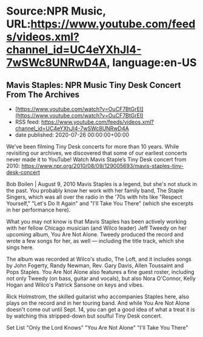 # Source:NPR Music, URL:https://www.youtube.com/feeds/videos.xml?channel_id=UC4eYXhJI4-7wSWc8UNRwD4A, language:en-US

## Mavis Staples: NPR Music Tiny Desk Concert From The Archives
 - [https://www.youtube.com/watch?v=OuCF7BtGrEI](https://www.youtube.com/watch?v=OuCF7BtGrEI)
 - RSS feed: https://www.youtube.com/feeds/videos.xml?channel_id=UC4eYXhJI4-7wSWc8UNRwD4A
 - date published: 2020-07-26 00:00:00+00:00

We've been filming Tiny Desk concerts for more than 10 years. While revisiting our archives, we discovered that some of our earliest concerts never made it to YouTube! 
Watch Mavis Staple’s Tiny Desk concert from 2010: https://www.npr.org/2010/08/09/129005693/mavis-staples-tiny-desk-concert

Bob Boilen | August 9, 2010
Mavis Staples is a legend, but she's not stuck in the past. You probably know her work with her family band, The Staple Singers, which was all over the radio in the '70s with hits like "Respect Yourself," "Let's Do It Again" and "I'll Take You There" (which she excerpts in her performance here).

What you may not know is that Mavis Staples has been actively working with her fellow Chicago musician (and Wilco leader) Jeff Tweedy on her upcoming album, You Are Not Alone. Tweedy produced the record and wrote a few songs for her, as well — including the title track, which she sings here.

The album was recorded at Wilco's studio, The Loft, and it includes songs by John Fogerty, Randy Newman, Rev. Gary Davis, Allen Toussaint and Pops Staples. You Are Not Alone also features a fine guest roster, including not only Tweedy (on bass, guitar and vocals), but also Nora O'Connor, Kelly Hogan and Wilco's Patrick Sansone on keys and vibes.

Rick Holmstrom, the skilled guitarist who accompanies Staples here, also plays on the record and in her touring band. And while You Are Not Alone doesn't come out until Sept. 14, you can get a good idea of what a treat it is by watching this stripped-down but soulful Tiny Desk concert.

Set List
"Only the Lord Knows"
"You Are Not Alone"
"I'll Take You There"

